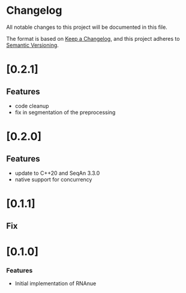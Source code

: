 # Changelog

All notable changes to this project will be documented in this file.

The format is based on [Keep a Changelog](https://keepachangelog.com/en/1.0.0/),
and this project adheres to [Semantic Versioning](https://semver.org/spec/v2.0.0.html).

# [0.2.1]

## Features

- code cleanup 
- fix in segmentation of the preprocessing

# [0.2.0]

## Features

- update to C++20 and SeqAn 3.3.0
- native support for concurrency 

# [0.1.1]

## Fix

# [0.1.0]

### Features
- Initial implementation of RNAnue

